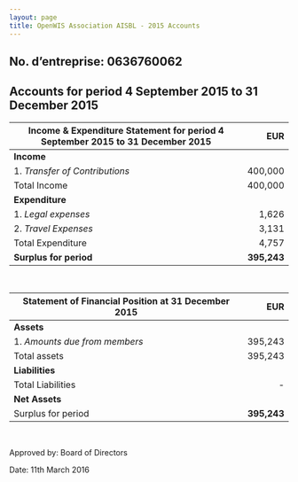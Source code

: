 ```yaml
---
layout: page
title: OpenWIS Association AISBL - 2015 Accounts
---
```


## No. d’entreprise: 0636760062
 
## Accounts for period 4 September 2015 to 31 December 2015
 
| Income & Expenditure Statement for period 4 September 2015 to 31 December 2015           | EUR     |
| ------------------------------ | -------:|
| **Income**                     |         |
| 1. _Transfer of Contributions_    |  400,000|
| Total Income                   |  400,000|
| **Expenditure**                |         |
| 1. _Legal expenses_               |    1,626|
| 2. _Travel Expenses_              |    3,131|
| Total Expenditure              |    4,757|      
| **Surplus for period**         |  **395,243**|
 
<br>
 
| Statement of Financial Position at 31 December 2015           | EUR     |
| ------------------------------ | -------:|
| **Assets**                      |         |
| 1. _Amounts due from members_  |  395,243|
| Total assets                   |  395,243|
| **Liabilities**                |         |
| Total Liabilities              |        -|
| **Net Assets**                 |         |
| Surplus for period             |  **395,243**|
 
<br>
 
Approved by: Board of Directors
 
 
Date: 11th March 2016
 

 